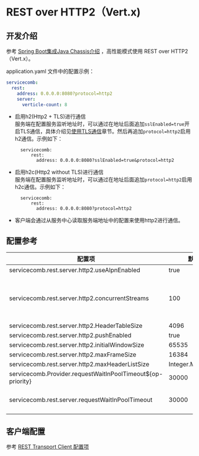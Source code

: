 # REST over HTTP2（Vert.x)

## 开发介绍

参考 [Spring Boot集成Java Chassis介绍](../spring-boot/introduction.md) ，高性能模式使用 REST over HTTP2（Vert.x）。

application.yaml 文件中的配置示例：

```yaml
servicecomb:
  rest:
    address: 0.0.0.0:8080?protocol=http2
    server:
      verticle-count: 8
```

* 启用h2\(Http2 + TLS\)进行通信  
  服务端在配置服务监听地址时，可以通过在地址后面追加`sslEnabled=true`开启TLS通信，具体介绍见[使用TLS通信](../security/tls.md)章节。然后再追加`protocol=http2`启用h2通信。示例如下：

        servicecomb:
            rest:
              address: 0.0.0.0:8080?sslEnabled=true&protocol=http2

* 启用h2c\(Http2 without TLS\)进行通信  
  服务端在配置服务监听地址时，可以通过在地址后面追加`protocol=http2`启用h2c通信。示例如下：

        servicecomb:
            rest:
              address: 0.0.0.0:8080?protocol=http2

* 客户端会通过从服务中心读取服务端地址中的配置来使用http2进行通信。 


## 配置参考

| 配置项                                                         | 默认值               | 含义                                                                       | 注意                                                        | 
|-------------------------------------------------------------|-------------------|--------------------------------------------------------------------------|-----------------------------------------------------------|
| servicecomb.rest.server.http2.useAlpnEnabled                | true              | 是否启用 ALPN                                                                |                                                           |
| servicecomb.rest.server.http2.concurrentStreams             | 100               | 一条连接中，同时支持的最大的stream并发量                                                  | 以server端的concurrentStreams和client端的multiplexingLimit较小值为准 |
| servicecomb.rest.server.http2.HeaderTableSize               | 4096              |                                                                          |                                                           |
| servicecomb.rest.server.http2.pushEnabled                   | true              |                                                                          |                                                           |
| servicecomb.rest.server.http2.initialWindowSize             | 65535             |                                                                          |                                                           |
| servicecomb.rest.server.http2.maxFrameSize                  | 16384             |                                                                          |                                                           |
| servicecomb.rest.server.http2.maxHeaderListSize             | Integer.MAX_VALUE |                                                                          |                                                           |
| servicecomb.Provider.requestWaitInPoolTimeout${op-priority} | 30000             | 在同步线程中排队等待执行的超时时间，单位为毫秒                                                  |                                                           |
| servicecomb.rest.server.requestWaitInPoolTimeout            | 30000             | 同servicecomb.Provider.requestWaitInPoolTimeout${op-priority}, 该配置项优先级更高。 |                                                           |

## 客户端配置

参考 [REST Transport Client 配置项](../config-reference/rest-transport-client.md)
